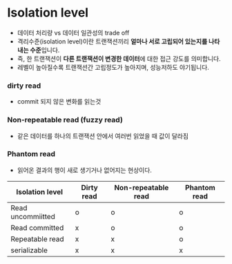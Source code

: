 # Isolation level

- 데이터 처리량 vs 데이터 일관성의 trade off
- 격리수준(isolation level)이란 트랜잭션끼리 **얼마나 서로 고립되어 있는지를 나타내는 수준**입니다.
- 즉, 한 트랜잭션이 **다른 트랜잭션이 변경한 데이터**에 대한 접근 강도를 의미합니다.
- 레벨이 높아질수록 트랜잭션간 고립정도가 높아지며, 성능저하도 야기됩니다.

### dirty read

- commit 되지 않은 변화를 읽는것

### Non-repeatable read (fuzzy read)

- 같은 데이터를 하나의 트랜잭션 안에서 여러번 읽었을 때 값이 달라짐

### Phantom read

- 읽어온 결과의 행이 새로 생기거나 없어지는 현상이다.

| Isolation level | Dirty read | Non-repeatable read | Phantom read |
| --- | --- | --- | --- |
| Read uncommiitted | o | o | o |
| Read committed | x | o | o |
| Repeatable read | x | x | o |
| serializable | x | x | x |